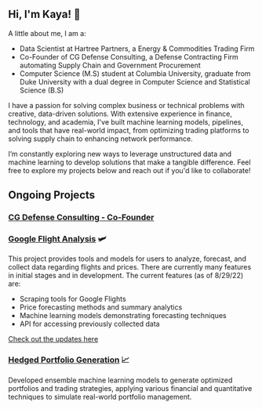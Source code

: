 <!--<a href="https://github.com/kcelebi">
<img align="center" alt="kcelebi's Github Stats" src="https://github-readme-stats.codestackr.vercel.app/api?username=kcelebi&show_icons=true&hide_border=true&count_private=true&include_all_commits=true&theme=vue" /></a>-->

<!--<a href="https://github.com/kcelebi">
  <img align="center" src="https://github-readme-stats.anuraghazra1.vercel.app/api/top-langs/?username=kcelebi&layout=compact&theme=vue&hide_border=true" />
</a> -->

<!--[![Hits](https://hits.seeyoufarm.com/api/count/incr/badge.svg?url=https%3A%2F%2Fwww.github.com%2Fkcelebi&count_bg=%2379C83D&title_bg=%23555555&icon=&icon_color=%23E7E7E7&title=hits&edge_flat=false)](https://hits.seeyoufarm.com) -->

## Hi, I'm Kaya! 👋

A little about me, I am a:
- Data Scientist at Hartree Partners, a Energy & Commodities Trading Firm
- Co-Founder of CG Defense Consulting, a Defense Contracting Firm automating Supply Chain and Government Procurement
- Computer Science (M.S) student at Columbia University, graduate from Duke University with a dual degree in Computer Science and Statistical Science (B.S)

I have a passion for solving complex business or technical problems with creative, data-driven solutions. With extensive experience in finance, technology, and academia, I've built machine learning models, pipelines, and tools that have real-world impact, from optimizing trading platforms to solving supply chain to enhancing network performance.

I’m constantly exploring new ways to leverage unstructured data and machine learning to develop solutions that make a tangible difference. Feel free to explore my projects below and reach out if you'd like to collaborate!

## Ongoing Projects

### [CG Defense Consulting - Co-Founder](https://cgdefenseconsulting.com/) 

### [Google Flight Analysis](https://pypi.org/project/google-flight-analysis/) 🛩

This project provides tools and models for users to analyze, forecast, and collect data regarding flights and prices. There are currently many features in initial stages and in development. The current features (as of 8/29/22) are:

- Scraping tools for Google Flights
- Price forecasting methods and summary analytics
- Machine learning models demonstrating forecasting techniques
- API for accessing previously collected data

[Check out the updates here](https://github.com/celebi-pkg/flight_analysis)

### [Hedged Portfolio Generation](https://github.com/celebi-pkg/hedged-portfolio-gen) 📈

Developed ensemble machine learning models to generate optimized portfolios and trading strategies, applying various financial and quantitative techniques to simulate real-world portfolio management.
